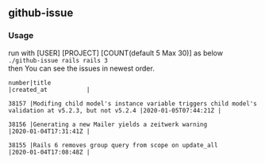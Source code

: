 ## github-issue

### Usage 
run with [USER] [PROJECT] [COUNT(default 5 Max 30)]  as below  
`./github-issue rails rails 3`  
then You can see the issues in newest order.

```
number|title                                                                                                |created_at           |

38157 |Modifing child model's instance variable triggers child model's validation at v5.2.3, but not v5.2.4 |2020-01-05T07:44:21Z |

38156 |Generating a new Mailer yields a zeitwerk warning                                                    |2020-01-04T17:31:41Z |

38155 |Rails 6 removes group query from scope on update_all                                                 |2020-01-04T17:08:48Z |
```
